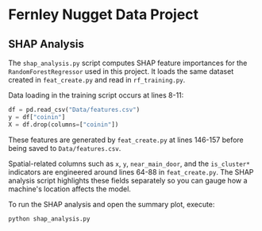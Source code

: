 # Fernley Nugget Data Project

## SHAP Analysis

The `shap_analysis.py` script computes SHAP feature importances for the
`RandomForestRegressor` used in this project. It loads the same dataset
created in `feat_create.py` and read in `rf_training.py`.

Data loading in the training script occurs at lines 8-11:

```python
df = pd.read_csv("Data/features.csv")
y = df["coinin"]
X = df.drop(columns=["coinin"])
```

These features are generated by `feat_create.py` at lines 146-157 before
being saved to `Data/features.csv`.

Spatial-related columns such as `x`, `y`, `near_main_door`, and the
`is_cluster*` indicators are engineered around lines 64-88 in
`feat_create.py`. The SHAP analysis script highlights these fields
separately so you can gauge how a machine's location affects the model.

To run the SHAP analysis and open the summary plot, execute:

```bash
python shap_analysis.py
```
